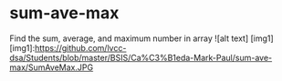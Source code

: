 # sum-ave-max
Find the sum, average, and maximum number in array
![alt text] [img1]
[img1]:https://github.com/lvcc-dsa/Students/blob/master/BSIS/Ca%C3%B1eda-Mark-Paul/sum-ave-max/SumAveMax.JPG
